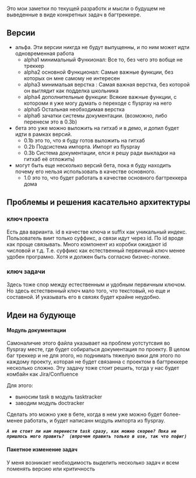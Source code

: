 
Это мои заметки по текущей разработк и мысли о будущем не выведенные в виде конкретных задач в багтреккере.

## Версии

* альфа. Эти версии никгда не будут выпущенны, и по ним может идти одновременная работа
  * alpha1 минимальный Функионал: Все то, без чего это вобще не треккер
  * alpha2 основной Функционал: Самые важные функции, без которых он мне самому не интересен
  * alpha3 минимальая верстка : Самая важная верстка, без которой он выглядит как подделка школьника
  * alpha4 дополнительные функции: Всякие важные функции, с котороми я уже могу думать о переходе с flyspray на него
  * alpha5 Остальная необходимая верстка
  * alpha6 зачатки системы документации. (возможно, либо перенесм это в 0.3b)
* бета это уже можно выложить на гитхаб и в демо, и допил будет идти в рамках версий.
  * 0.1b это то, что я буду готов выложить на гитхаб
  * 0.2b Подсистема импорта. Импорт из flyspray
  * 0.3b Система документации, елси я решу ради выкладки на гитхаб её отложить)
* могут быть еще несколько версий бета, пока я буду находить почему его нельзя использовать в качестве основного.
  * 1.0 это то, что будет работать в качестве основного багтреккера дома


## Проблемы и решения касательно архитектуры

### ключ проекта

Есть два варианта. id в качестве ключа и suffix как уникальный индекс. Пользователь виит только суффикс, а связи идут 
через id. По id вроде как проще связывать. Много компонент из коробки ожидают id числовой и т.д. Т.е. суффикс как 
естественный первичный ключ менее удобен програмно. Хотя и должен быть согласно бизнес-логике. 
 

### ключ задачи

Здесь тоже спор между естественным и удобным первичным ключом. Но здесь естественный ключ мало того, что текстовый, но 
еще и составной. И указывать его в связях будет крайне неудобно.


## Идеи на будующе

#### Модуль документации
Самоналичие этого файла указывает на проблем уотстутсвия во flyspray месте, где будет собираться документация по 
проекту. В целом баг треккер и не для этого, но поднимать тяжелую вики для этого по каждому проекту, которая не будет 
связанна с проектом в багтреккере несколько сложно. Эту задачу тоже стоит решить, тогда у нас будет комбайн как 
Jira/Confluence

Для этого:
 * выносим task в модуль tasktracker
 * заводим модуль doctracker
 
Сделать это можно уже в бете, когда в нем уже можно будет более-менее работать, и будет написанн модуль импорта из 
flyspray.

_**`А не стоит ли нам перенести task сразу, как можно скорее? Пока не пришлось мого править? 
(впрочем править только в use, так что пофиг)`**_

#### Пакетное изменение задач 

У меня возникает необходимость выделить несколько задач и всем поменять версию или критичность
